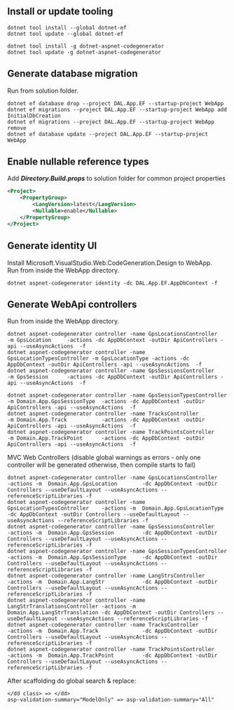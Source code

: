 ## Install or update tooling
~~~
dotnet tool install --global dotnet-ef
dotnet tool update --global dotnet-ef

dotnet tool install -g dotnet-aspnet-codegenerator
dotnet tool update -g dotnet-aspnet-codegenerator
~~~

## Generate database migration
Run from solution folder.  
~~~
dotnet ef database drop --project DAL.App.EF --startup-project WebApp
dotnet ef migrations --project DAL.App.EF --startup-project WebApp add InitialDbCreation 
dotnet ef migrations --project DAL.App.EF --startup-project WebApp remove
dotnet ef database update --project DAL.App.EF --startup-project WebApp
~~~

## Enable nullable reference types
Add ***Directory.Build.props*** to solution folder for common project properties
~~~xml
<Project>
    <PropertyGroup>
        <LangVersion>latest</LangVersion>
        <Nullable>enable</Nullable>
    </PropertyGroup>
</Project>
~~~


## Generate identity UI
Install Microsoft.VisualStudio.Web.CodeGeneration.Design to WebApp.  
Run from inside the WebApp directory.  
~~~
dotnet aspnet-codegenerator identity -dc DAL.App.EF.AppDbContext -f  
~~~


## Generate WebApi controllers
Run from inside the WebApp directory.  
~~~
dotnet aspnet-codegenerator controller -name GpsLocationsController     -m GpsLocation     -actions -dc AppDbContext -outDir ApiControllers -api --useAsyncActions  -f
dotnet aspnet-codegenerator controller -name GpsLocationTypesController -m GpsLocationType -actions -dc AppDbContext -outDir ApiControllers -api --useAsyncActions  -f
dotnet aspnet-codegenerator controller -name GpsSessionsController      -m GpsSession      -actions -dc AppDbContext -outDir ApiControllers -api --useAsyncActions  -f

dotnet aspnet-codegenerator controller -name GpsSessionTypesController  -m Domain.App.GpsSessionType  -actions -dc AppDbContext -outDir ApiControllers -api --useAsyncActions  -f
dotnet aspnet-codegenerator controller -name TracksController           -m Domain.App.Track           -actions -dc AppDbContext -outDir ApiControllers -api --useAsyncActions  -f
dotnet aspnet-codegenerator controller -name TrackPointsController      -m Domain.App.TrackPoint      -actions -dc AppDbContext -outDir ApiControllers -api --useAsyncActions  -f

~~~

MVC Web Controllers (disable global warnings as errors - only one controller will be generated otherwise, then compile starts to fail)
~~~
dotnet aspnet-codegenerator controller -name GpsLocationsController        -actions -m  Domain.App.GpsLocation        -dc AppDbContext -outDir Controllers --useDefaultLayout --useAsyncActions --referenceScriptLibraries -f
dotnet aspnet-codegenerator controller -name GpsLocationTypesController    -actions -m  Domain.App.GpsLocationType    -dc AppDbContext -outDir Controllers --useDefaultLayout --useAsyncActions --referenceScriptLibraries -f
dotnet aspnet-codegenerator controller -name GpsSessionsController         -actions -m  Domain.App.GpsSession         -dc AppDbContext -outDir Controllers --useDefaultLayout --useAsyncActions --referenceScriptLibraries -f
dotnet aspnet-codegenerator controller -name GpsSessionTypesController     -actions -m  Domain.App.GpsSessionType     -dc AppDbContext -outDir Controllers --useDefaultLayout --useAsyncActions --referenceScriptLibraries -f
dotnet aspnet-codegenerator controller -name LangStrsController            -actions -m  Domain.App.LangStr            -dc AppDbContext -outDir Controllers --useDefaultLayout --useAsyncActions --referenceScriptLibraries -f
dotnet aspnet-codegenerator controller -name LangStrTranslationsController -actions -m  Domain.App.LangStrTranslation -dc AppDbContext -outDir Controllers --useDefaultLayout --useAsyncActions --referenceScriptLibraries -f
dotnet aspnet-codegenerator controller -name TracksController              -actions -m  Domain.App.Track              -dc AppDbContext -outDir Controllers --useDefaultLayout --useAsyncActions --referenceScriptLibraries -f
dotnet aspnet-codegenerator controller -name TrackPointsController         -actions -m  Domain.App.TrackPoint         -dc AppDbContext -outDir Controllers --useDefaultLayout --useAsyncActions --referenceScriptLibraries -f
~~~

After scaffolding do global search & replace:
~~~
</dd class> => </dd>
asp-validation-summary="ModelOnly" => asp-validation-summary="All"
~~~ 
